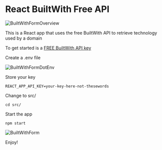 # React BuiltWith Free API

![BuiltWithFormOverview](https://user-images.githubusercontent.com/2447375/109191798-819e4400-7764-11eb-910b-6870e90138be.png)

This is a React app that uses the free BuiltWith API to retrieve technology used by a domain

To get started is a [FREE BuiltWith API key](https://builtwith.com/signup?B=https%3a%2f%2fapi.builtwith.com%2fdomain-api)

Create a .env file

![BuiltWithFormDotEnv](https://user-images.githubusercontent.com/2447375/109193268-31c07c80-7766-11eb-891d-ded34c1c302b.png)

Store your key

`
REACT_APP_API_KEY=your-key-here-not-thesewords
`

Change to src/

`
cd src/
`

Start the app

`
npm start
`

![BuiltWithForm](https://user-images.githubusercontent.com/2447375/109191746-73502800-7764-11eb-8fa0-2934ce7e2024.png)

Enjoy!
